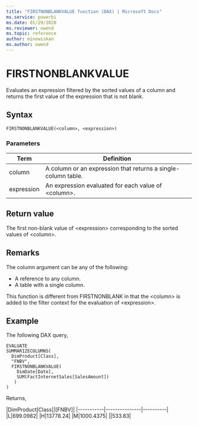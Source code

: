 ```yaml
---
title: "FIRSTNONBLANKVALUE function (DAX) | Microsoft Docs"
ms.service: powerbi 
ms.date: 01/29/2020
ms.reviewer: owend
ms.topic: reference
author: minewiskan
ms.author: owend
---
```

# FIRSTNONBLANKVALUE

Evaluates an expression filtered by the sorted values of a column and returns the first value of the expression that is not blank.
  
## Syntax  
  
```dax
FIRSTNONBLANKVALUE(<column>, <expression>)
```
  
### Parameters  
  
|Term|Definition|  
|--------|--------------|  
|column|A column or an expression that returns a single-column table.|  
|expression|An expression evaluated for each value of \<column>.|
  
## Return value  

The first non-blank value of \<expression> corresponding to the sorted values of \<column>.
  
## Remarks  

The column argument can be any of the following:

- A reference to any column.
- A table with a single column.

This function is different from FIRSTNONBLANK in that the \<column> is added to the filter context for the evaluation of \<expression>.
  
## Example  

The following DAX query,

```dax
EVALUATE 
SUMMARIZECOLUMNS(
  DimProduct[Class], 
  "FNBV", 
  FIRSTNONBLANKVALUE(
    DimDate[Date], 
    SUM(FactInternetSales[SalesAmount])
   )
)
```

Returns,

|DimProduct[Class]|[FNBV]|
|-----------|---------------|----------|  
|L|699.0982|
|H|13778.24|
|M|1000.4375|
||533.83|
  
